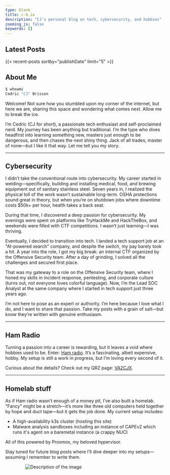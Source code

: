 ```yaml
---
type: blank  
title: c-b.io  
description: "CJ's personal blog on tech, cybersecurity, and hobbies"  
zooming_js: false  
keywords: []
---
```


## Latest Posts

{{< recent-posts sortby="publishDate" limit="5" >}}

## About Me

```bash
$ whoami
Cedric "CJ" Brisson
```

Welcome! Not sure how you stumbled upon my corner of the internet, but here we are, sharing this space and wondering what comes next. Allow me to break the ice.

I’m Cedric (CJ for short), a passionate tech enthusiast and self-proclaimed nerd. My journey has been anything but traditional. I’m the type who dives headfirst into learning something new, masters just enough to be dangerous, and then chases the next shiny thing. Jack of all trades, master of none—but I like it that way. Let me tell you my story.

---

## Cybersecurity

I didn’t take the conventional route into cybersecurity. My career started in welding—specifically, building and installing medical, food, and brewing equipment out of sanitary stainless steel. Seven years in, I realized the physical toll of the work wasn’t sustainable long-term. OSHA protections sound great in theory, but when you’re on shutdown jobs where downtime costs $50k+ per hour, health takes a back seat.

During that time, I discovered a deep passion for cybersecurity. My evenings were spent on platforms like TryHackMe and HackTheBox, and weekends were filled with CTF competitions. I wasn’t just learning—I was thriving.

Eventually, I decided to transition into tech. I landed a tech support job at an "AI-powered search" company, and despite the switch, my pay barely took a hit. A year into the role, I got my big break: an internal CTF organized by the Offensive Security team. After a day of grinding, I solved all the challenges and secured first place.

That was my gateway to a role on the Offensive Security team, where I honed my skills in incident response, pentesting, and corporate culture (turns out, not everyone loves colorful language). Now, I’m the Lead SOC Analyst at the same company where I started in tech support just three years ago.

I’m not here to pose as an expert or authority. I’m here because I love what I do, and I want to share that passion. Take my posts with a grain of salt—but know they’re written with genuine enthusiasm.

---

## Ham Radio

Turning a passion into a career is rewarding, but it leaves a void where hobbies used to be. Enter: [Ham radio](https://en.wikipedia.org/wiki/Amateur_radio). It’s a fascinating, albeit expensive, hobby. My setup is still a work in progress, but I’m loving every second of it.

Curious about the details? Check out my QRZ page: [VA2CJX](https://www.qrz.com/db/VA2CJX).

---

## Homelab stuff

As if Ham radio wasn’t enough of a money pit, I’ve also built a homelab. "Fancy" might be a stretch—it’s more like three old computers held together by hope and duct tape—but it gets the job done. My current setup includes:

- A high-availability k3s cluster (hosting this site)
- Malware analysis sandboxes including an instance of CAPEv2 which runs it's agent on a baremetal instance (a crappy NUC)

All of this powered by Proxmox, my beloved hypervisor.

Stay tuned for future blog posts where I’ll dive deeper into my setups—assuming I remember to write them.

<img src="/images/homelab.webp" alt="Description of the image" style="max-width: 75%; height: auto; display: block; margin: 0 auto;">
